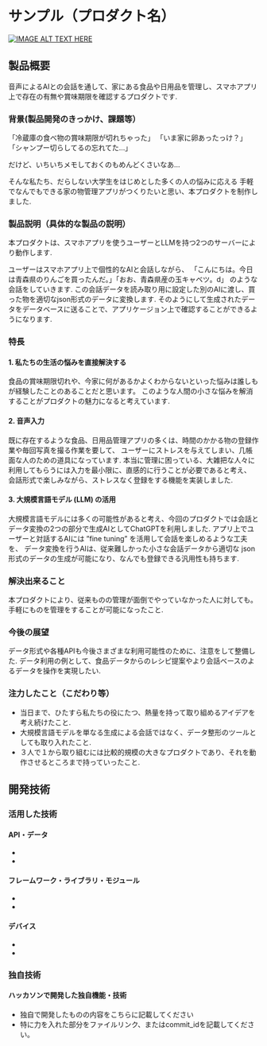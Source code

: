 # サンプル（プロダクト名）

[![IMAGE ALT TEXT HERE](https://jphacks.com/wp-content/uploads/2024/07/JPHACKS2024_ogp.jpg)](https://www.youtube.com/watch?v=DZXUkEj-CSI)

## 製品概要
音声によるAIとの会話を通して、家にある食品や日用品を管理し、スマホアプリ上で存在の有無や賞味期限を確認するプロダクトです.

### 背景(製品開発のきっかけ、課題等）
「冷蔵庫の食べ物の賞味期限が切れちゃった」
「いま家に卵あったっけ？」
「シャンプー切らしてるの忘れてた…」

だけど、いちいちメモしておくのもめんどくさいなあ…

そんな私たち、だらしない大学生をはじめとした多くの人の悩みに応える
手軽でなんでもできる家の物管理アプリがつくりたいと思い、本プロダクトを制作しました.

### 製品説明（具体的な製品の説明）
本プロダクトは、スマホアプリを使うユーザーとLLMを持つ2つのサーバーにより動作します.

ユーザーはスマホアプリ上で個性的なAIと会話しながら、
「こんにちは。今日は青森県のりんごを買ったんだ。」「おお、青森県産の玉キャベツ。d」
のような会話をしていきます.
この会話データを読み取り用に設定した別のAIに渡し、買った物を適切なjson形式のデータに変換します.
そのようにして生成されたデータをデータベースに送ることで、アプリケージョン上で確認することができるようになります.

### 特長
#### 1. 私たちの生活の悩みを直接解決する
食品の賞味期限切れや、今家に何があるかよくわからないといった悩みは誰しもが経験したことのあることだと思います。
このような人間の小さな悩みを解消することがプロダクトの魅力になると考えています.

#### 2. 音声入力
既に存在するような食品、日用品管理アプリの多くは、時間のかかる物の登録作業や毎回写真を撮る作業を要して、
ユーザーにストレスを与えてしまい、几帳面な人のための道具になっています.
本当に管理に困っている、大雑把な人々に利用してもらうには入力を最小限に、直感的に行うことが必要であると考え、
会話形式で楽しみながら、ストレスなく登録をする機能を実装しました.

#### 3. 大規模言語モデル (LLM) の活用
大規模言語モデルには多くの可能性があると考え、今回のプロダクトでは会話とデータ変換の2つの部分で生成AIとしてChatGPTを利用しました.
アプリ上でユーザーと対話するAIには ”fine tuning” を活用して会話を楽しめるような工夫を、
データ変換を行うAIは、従来難しかった小さな会話データから適切な json 形式のデータの生成が可能になり、なんでも登録できる汎用性も持ちます.

### 解決出来ること
本プロダクトにより、従来ものの管理が面倒でやっていなかった人に対しても。手軽にものを管理をすることが可能になったこと.

### 今後の展望
データ形式や各種APIも今後さまざまな利用可能性のために、注意をして整備した.
データ利用の例として、食品データからのレシピ提案やより会話ベースのよるデータを操作を実現したい.

### 注力したこと（こだわり等）
* 当日まで、ひたすら私たちの役にたつ、熱量を持って取り組めるアイデアを考え続けたこと.
* 大規模言語モデルを単なる生成による会話ではなく、データ整形のツールとしても取り入れたこと.
* ３人で１から取り組むには比較的規模の大きなプロダクトであり、それを動作させるところまで持っていったこと.

## 開発技術
### 活用した技術
#### API・データ
* 
* 

#### フレームワーク・ライブラリ・モジュール
* 
* 

#### デバイス
* 
* 

### 独自技術
#### ハッカソンで開発した独自機能・技術
* 独自で開発したものの内容をこちらに記載してください
* 特に力を入れた部分をファイルリンク、またはcommit_idを記載してください。
